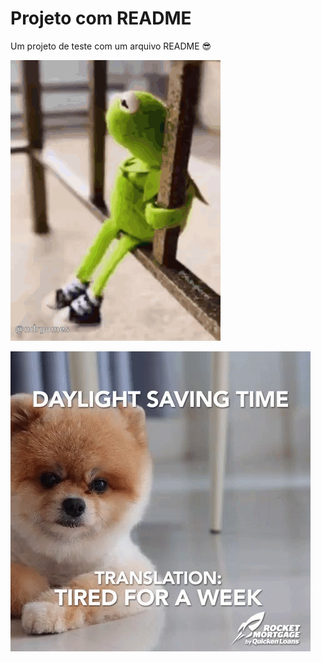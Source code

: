 # Projeto com README
Um projeto de teste com um arquivo README 😎

![alt text](image.png)

![alt text](image-1.png)